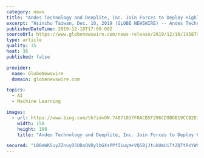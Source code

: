 ```yaml
---
category: news
title: "Andes Technology and Deeplite, Inc. Join Forces to Deploy Highly Compact Deep Learning Models into Daily Life"
excerpt: "Hsinchu Taiwan, Dec. 10, 2019 (GLOBE NEWSWIRE) -- Andes Technology, a leading Asia-based supplier of high-performance low-power compact 32/64-bit RISC-V CPU cores and a founding Platinum member of the RISC-V Foundation, and Montreal based AI startup Deeplite, Inc., the creators of Lightweight Intelligence™ making deep learning AI models ..."
publishedDateTime: 2019-12-10T17:00:00Z
sourceUrl: https://www.globenewswire.com/news-release/2019/12/10/1958796/0/en/Andes-Technology-and-Deeplite-Inc-Join-Forces-to-Deploy-Highly-Compact-Deep-Learning-Models-into-Daily-Life.html
type: article
quality: 35
heat: 35
published: false

provider:
  name: GlobeNewswire
  domain: globenewswire.com

topics:
  - AI
  - Machine Learning

images:
  - url: https://www.bing.com/th?id=ON.74B71037F0ACB5F296CD9BDB19CCB2D1
    width: 150
    height: 108
    title: "Andes Technology and Deeplite, Inc. Join Forces to Deploy Highly Compact Deep Learning Models into Daily Life"

secured: "LB0eWKSuyZZnuyD5UDoQVDylbGXsPPfIiuym+VQ5BjJtukUmUiTtZQTtRsYWOW9CUBOSIGAdm6Dc8h8Pg8i9Rp/1Nydab/BIxcy/vL/vnIWVXoXgMzP3I11KHlIF7q+pgd5n0gtnEemutZmG7egdAtBOH38iEaCeqbXezstuTC/nyD+Q8lFo6Ef303Q8cE/b03yTuq4Kwt3Y2YNuy8YO1u8dMvHZOujS2np/+eIVwT4OxIieGOTDPLNUero4lGRIlplIkjoxt2wsGeXe8UKWEg==;0+DnxZtu0jMoHe/fPNvk7A=="
---
```


